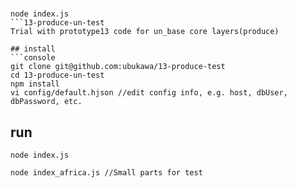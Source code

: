 #  

```console
node index.js 
```13-produce-un-test
Trial with prototype13 code for un_base core layers(produce)

## install
```console
git clone git@github.com:ubukawa/13-produce-test
cd 13-produce-un-test
npm install
vi config/default.hjson //edit config info, e.g. host, dbUser, dbPassword, etc.
```

## run
```console
node index.js
```  

```console
node index_africa.js //Small parts for test
```
